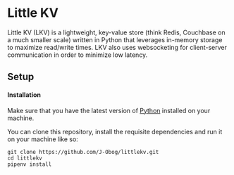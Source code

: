 # Little KV

Little KV (LKV) is a lightweight, key-value store (think Redis, Couchbase on a much smaller scale) written in Python that leverages in-memory storage to maximize read/write times. LKV also uses websocketing for client-server communication in order to minimize low latency.

## Setup

#### Installation

Make sure that you have the latest version of [Python](https://www.python.org/downloads/) installed on your machine.

You can clone this repository, install the requisite dependencies and run it on your machine like so:

```
git clone https://github.com/J-Obog/littlekv.git
cd littlekv
pipenv install
```
